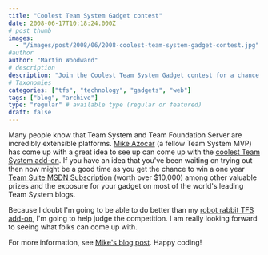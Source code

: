 ```yaml
---
title: "Coolest Team System Gadget contest"
date: 2008-06-17T10:18:24.000Z
# post thumb
images:
  - "/images/post/2008/06/2008-coolest-team-system-gadget-contest.jpg"
#author
author: "Martin Woodward"
# description
description: "Join the Coolest Team System Gadget contest for a chance to showcase your innovative ideas and win valuable prizes, including a year-long."
# Taxonomies
categories: ["tfs", "technology", "gadgets", "web"]
tags: ["blog", "archive"]
type: "regular" # available type (regular or featured)
draft: false
---
```


Many people know that Team System and Team Foundation Server are incredibly extensible platforms. [Mike Azocar](http://www.michaelazocar.com/) (a fellow Team System MVP) has come up with a great idea to see up can come up with the [coolest Team System add-on](http://www.michaelazocar.com/blog/?p=485). If you have an idea that you've been waiting on trying out then now might be a good time as you get the chance to win a one year [Team Suite MSDN Subscription](http://msdn.microsoft.com/en-gb/subscriptions/bb841434.aspx) (worth over $10,000) among other valuable prizes and the exposure for your gadget on most of the world's leading Team System blogs.

Because I doubt I'm going to be able to do better than my [robot rabbit TFS add-on](http://www.woodwardweb.com/gadgets/000434.html), I'm going to help judge the competition. I am really looking forward to seeing what folks can come up with.

For more information, see [Mike's blog post](http://www.michaelazocar.com/blog/?p=485). Happy coding!
